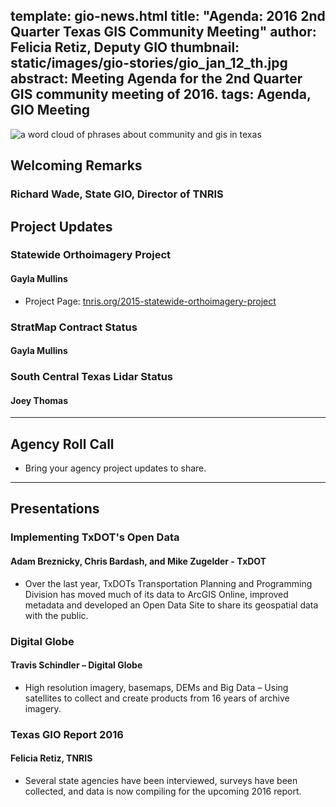 template: gio-news.html
title: "Agenda: 2016 2nd Quarter Texas GIS Community Meeting"
author: Felicia Retiz, Deputy GIO
thumbnail: static/images/gio-stories/gio_jan_12_th.jpg
abstract:
    Meeting Agenda for the 2nd Quarter GIS community meeting of 2016.
tags: Agenda, GIO Meeting
---
<img class="pull-right" src="{{m.link('static/images/gio-stories/gio_meeting_jan12.jpg')}}" alt="a word cloud of phrases about community and gis in texas">

## Welcoming Remarks

### Richard Wade, State GIO, Director of TNRIS

## Project Updates

### Statewide Orthoimagery Project
#### Gayla Mullins

* Project Page: [tnris.org/2015-statewide-orthoimagery-project](2015-statewide-orthoimagery-project)

### StratMap Contract Status
#### Gayla Mullins

### South Central Texas Lidar Status

#### Joey Thomas 

****

## Agency Roll Call

* Bring your agency project updates to share. 

****

## Presentations

### Implementing TxDOT's Open Data
#### Adam Breznicky, Chris Bardash, and Mike Zugelder - TxDOT

* Over the last year, TxDOTs Transportation Planning and Programming Division has moved much of its data to ArcGIS Online, improved metadata and developed an Open Data Site to share its geospatial data with the public.

### Digital Globe
#### Travis Schindler – Digital Globe

* High resolution imagery, basemaps, DEMs and Big Data – Using satellites to collect and create products from 16 years of archive imagery.

### Texas GIO Report 2016
#### Felicia Retiz, TNRIS

* Several state agencies have been interviewed, surveys have been collected, and data is now compiling for the upcoming 2016 report. 
